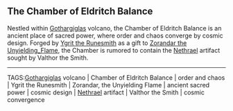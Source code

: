 ## The Chamber of Eldritch Balance

Nestled within [Gothargiglas](Gothargiglas.md) volcano, the Chamber of Eldritch Balance is an ancient place of sacred power, where order and chaos converge by cosmic design. Forged by [Ygrit the Runesmith](../People/Ygrit_Runesmith.md) as a gift to [Zorandar the Unyielding_Flame](Zorandar%20the%20Unyielding_Flame.md), the Chamber is rumored to contain the [Nethrael](../Lore/Nethrael.md) artifact sought by Valthor the Smith.


---

TAGS:[Gothargiglas](Gothargiglas.md) volcano | Chamber of Eldritch Balance | order and chaos | Ygrit the Runesmith | Zorandar, the Unyielding Flame | ancient sacred power | cosmic design | [Nethrael](../Lore/Nethrael.md) artifact | Valthor the Smith | cosmic convergence
